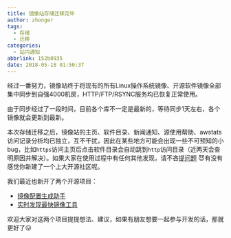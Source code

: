 ```yaml
---
title: 镜像站存储迁移完毕
author: zhonger
tags:
  - 存储
  - 迁移
categories:
  - 站内通知
abbrlink: 152b0935
date: 2018-05-18 01:50:37
---
```


经过一番努力，镜像站终于将现有的所有Linux操作系统镜像、开源软件镜像全部集中同步到自强4000机房，HTTP/FTP/RSYNC服务均已恢复正常使用。

由于同步经过了一段时间，目前各个库不一定是最新的，等待同步1天左右，各个镜像就会更新到最新。

本次存储迁移之后，镜像站的主页、软件目录、新闻通知、源使用帮助、awstats访问记录分析均已独立，互不干扰，因此在某些地方可能会出现一些不可预知的小bug，比如`https`访问主页后点击软件目录会自动跳到`http`访问目录（近两天会查明原因并解决）。如果大家在使用过程中有任何其他发现，请不吝[提问题](https://git.io/shuosc-new) :smiling_imp:有没有感觉你新建了一个上大开源社区呢。

我们最近也新开了两个开源项目：
- [镜像配置生成助手](https://github.com/shuopensourcecommunity/MirrorConfigGenerator)
- [实时发现最快镜像工具](https://github.com/shuopensourcecommunity/fastmirror)

欢迎大家对这两个项目提提想法、建议，如果有朋友想要一起参与开发的话，那就更好了:stuck_out_tongue: